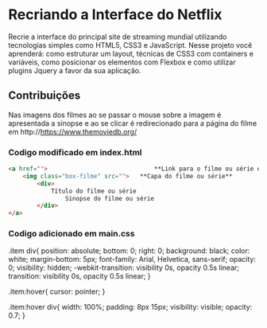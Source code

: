 # Recriando a Interface do Netflix

Recrie a interface do principal site de streaming mundial utilizando tecnologias simples como HTML5, CSS3 e JavaScript. Nesse projeto você aprenderá: como estruturar um layout, técnicas de CSS3 com containers e variáveis, como posicionar os elementos com Flexbox e como utilizar plugins Jquery a favor da sua aplicação.

## Contribuições

Nas imagens dos filmes ao se passar o mouse sobre a imagem é apresentada a sinopse e ao se clicar é redirecionado para a página do filme em http://https://www.themoviedb.org/

### Codigo modificado em index.html

```html
<a href="">                              **Link para o filme ou série em https://www.themoviedb.org **
	<img class="box-filme" src="">   **Capa do filme ou série**
        <div>
        	Título do filme ou série
                Sinopse do filme ou série
        </div>
</a>
```


### Codigo adicionado em main.css

   .item div{
        position: absolute;
        bottom: 0;
        right: 0;
        background: black;
        color: white;
        margin-bottom: 5px;
        font-family: Arial, Helvetica, sans-serif;
        opacity: 0;
        visibility: hidden;
        -webkit-transition: visibility 0s, opacity 0.5s linear; 
        transition: visibility 0s, opacity 0.5s linear;
   }
   
   .item:hover{
        cursor: pointer;
   }
   
   .item:hover div{
        width: 100%;
        padding: 8px 15px;
        visibility: visible;
        opacity: 0.7; 
   }
